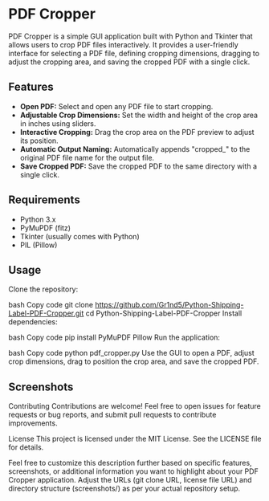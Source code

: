 # PDF Cropper

PDF Cropper is a simple GUI application built with Python and Tkinter that allows users to crop PDF files interactively. It provides a user-friendly interface for selecting a PDF file, defining cropping dimensions, dragging to adjust the cropping area, and saving the cropped PDF with a single click.

## Features

- **Open PDF:** Select and open any PDF file to start cropping.
- **Adjustable Crop Dimensions:** Set the width and height of the crop area in inches using sliders.
- **Interactive Cropping:** Drag the crop area on the PDF preview to adjust its position.
- **Automatic Output Naming:** Automatically appends "cropped_" to the original PDF file name for the output file.
- **Save Cropped PDF:** Save the cropped PDF to the same directory with a single click.

## Requirements

- Python 3.x
- PyMuPDF (fitz)
- Tkinter (usually comes with Python)
- PIL (Pillow)

## Usage
Clone the repository:

bash
Copy code
git clone https://github.com/Gr1nd5/Python-Shipping-Label-PDF-Cropper.git
cd Python-Shipping-Label-PDF-Cropper
Install dependencies:

bash
Copy code
pip install PyMuPDF Pillow
Run the application:

bash
Copy code
python pdf_cropper.py
Use the GUI to open a PDF, adjust crop dimensions, drag to position the crop area, and save the cropped PDF.

## Screenshots

Contributing
Contributions are welcome! Feel free to open issues for feature requests or bug reports, and submit pull requests to contribute improvements.

License
This project is licensed under the MIT License. See the LICENSE file for details.

Feel free to customize this description further based on specific features, screenshots, or additional information you want to highlight about your PDF Cropper application. Adjust the URLs (git clone URL, license file URL) and directory structure (screenshots/) as per your actual repository setup.

